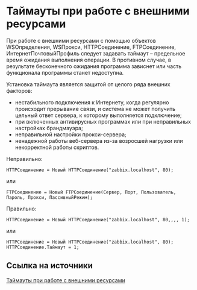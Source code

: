 # Таймауты при работе с внешними ресурсами

При работе с внешними ресурсами с помощью объектов WSОпределения, WSПрокси, HTTPСоединение, FTPСоединение, 
ИнтернетПочтовыйПрофиль следует задавать таймаут – предельное время ожидания выполнения операции. 
В противном случае, в результате бесконечного ожидания программа зависнет или часть функционала программы станет 
недоступна.

Установка таймаута является защитой от целого ряда внешних факторов:
* нестабильного подключения к Интернету, когда регулярно происходит прерывание связи, и система не может получить цельный ответ сервера, к которому выполняется подключение;
* при включенных антивирусных программах или при неправильных настройках брандмауэра;
* неправильной настройки прокси-сервера;
* ненадежной работы веб-сервера из-за возросшей нагрузки или некорректной работы скриптов.

Неправильно:
```bsl
HTTPСоединение = Новый HTTPСоединение("zabbix.localhost", 80);
```
или
```bsl
FTPСоединение = Новый FTPСоединение(Сервер, Порт, Пользователь, Пароль, Прокси, ПассивныйРежим);
```

Правильно:
```bsl
HTTPСоединение = Новый HTTPСоединение("zabbix.localhost", 80,,,, 1);
```
или
```bsl
HTTPСоединение = Новый HTTPСоединение("zabbix.localhost", 80);
HTTPСоединение.Таймаут = 1;
```

## Ссылка на источники
[Таймауты при работе с внешними ресурсами](https://its.1c.ru/db/v8std#content:748:hdoc)
